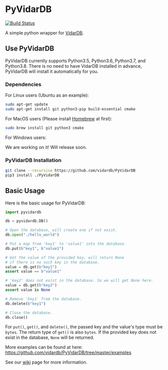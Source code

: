 # PyVidarDB

[![Build Status](https://dev.azure.com/vidardb/PyVidarDB/_apis/build/status/vidardb.PyVidarDB?branchName=master)](https://dev.azure.com/vidardb/PyVidarDB/_build/latest?definitionId=1&branchName=master)

A simple python wrapper for [VidarDB](https://github.com/vidardb/vidardb-engine).

## Use PyVidarDB

PyVidarDB currently supports Python3.5, Python3.6, Python3.7, and Python3.8.
There is no need to have VidarDB installed in advance, PyVidarDB will install it automatically for you.

### Dependencies

For Linux users (Ubuntu as an example):

```bash
sudo apt-get update
sudo apt-get install git python3-pip build-essential cmake
```

For MacOS users (Please install [Homebrew](https://brew.sh/) at first):

```bash
sudo brew install git python3 cmake
```

For Windows users:

We are working on it! Will release soon.

### PyVidarDB Installation

```bash
git clone --recursive https://github.com/vidardb/PyVidarDB
pip3 install ./PyVidarDB
```

## Basic Usage

Here is the basic usage for PyVidarDB:

```python
import pyvidardb

db = pyvidardb.DB()

# Open the database, will create one if not exist.
db.open("./hello_world")

# Put a map from 'key1' to 'value1' into the database.
db.put(b"key1", b"value1")

# Get the value of the provided key, will return None
# if there is no such key in the database.
value = db.get(b"key1")
assert value == b"value1"

# 'key2' does not exist in the database. So we will get None here.
value = db.get(b"key2")
assert value is None

# Remove 'key1' from the database.
db.delete(b"key1")

# Close the database.
db.close()
```

For `put()`, `get()`, and `delete()`, the passed key and the value's type must
be `bytes`. The return type of `get()` is also `bytes`. If the provided key does
not exist in the database, `None` will be returned.

More examples can be found at here: https://github.com/vidardb/PyVidarDB/tree/master/examples 

See our [wiki](https://github.com/vidardb/PyVidarDB/wiki) page for more information.

